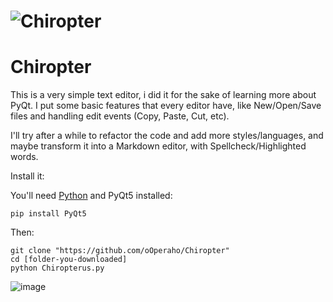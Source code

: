 # ![Chiropter](https://user-images.githubusercontent.com/61850743/157272239-1057dc9c-0dbb-4e4d-90cd-a8aabcecc22e.png)

# Chiropter

This is a very simple text editor, i did it for the sake of learning more about PyQt. I put some basic features that every editor have, like New/Open/Save files and handling edit events (Copy, Paste, Cut, etc).

I'll try after a while to refactor the code and add more styles/languages, and maybe transform it into a Markdown editor, with Spellcheck/Highlighted words.

Install it:

You'll need [Python](https://www.python.org/downloads/) and PyQt5 installed:
```
pip install PyQt5
```
Then:
```
git clone "https://github.com/oOperaho/Chiropter"
cd [folder-you-downloaded]
python Chiropterus.py
```
![image](https://user-images.githubusercontent.com/61850743/157149507-37e0fd34-5582-4f16-84bf-2945fd359ebc.png)
